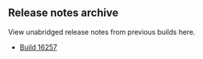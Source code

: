 ## Release notes archive

View unabridged release notes from previous builds here. 

* [Build 16257](16257.md)
